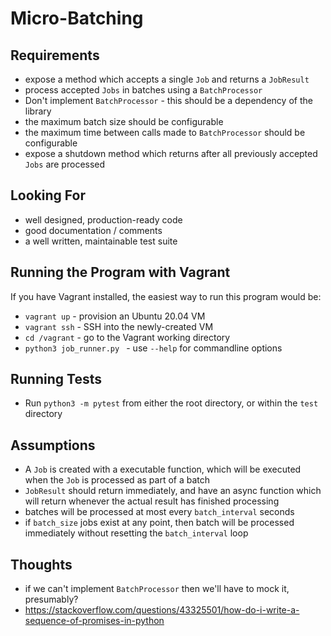 # Micro-Batching

## Requirements

* expose a method which accepts a single `Job` and returns a `JobResult`
* process accepted `Jobs` in batches using a `BatchProcessor`
* Don't implement `BatchProcessor` - this should be a dependency of the library
* the maximum batch size should be configurable
* the maximum time between calls made to `BatchProcessor` should be configurable
* expose a shutdown method which returns after all previously accepted `Jobs` are processed

## Looking For

* well designed, production-ready code
* good documentation / comments
* a well written, maintainable test suite

## Running the Program with Vagrant

If you have Vagrant installed, the easiest way to run this program would be:

* `vagrant up` - provision an Ubuntu 20.04 VM
* `vagrant ssh` - SSH into the newly-created VM
* `cd /vagrant` - go to the Vagrant working directory
* `python3 job_runner.py ` - use `--help` for commandline options

## Running Tests

* Run `python3 -m pytest` from either the root directory, or within the `test` directory

## Assumptions

* A `Job` is created with a executable function, which will be executed when the
  `Job` is processed as part of a batch
* `JobResult` should return immediately, and have an async function which will return
  whenever the actual result has finished processing
* batches will be processed at most every `batch_interval` seconds
* if `batch_size` jobs exist at any point, then batch will be processed immediately
  without resetting the `batch_interval` loop

## Thoughts

* if we can't implement `BatchProcessor` then we'll have to mock it, presumably?
* https://stackoverflow.com/questions/43325501/how-do-i-write-a-sequence-of-promises-in-python
